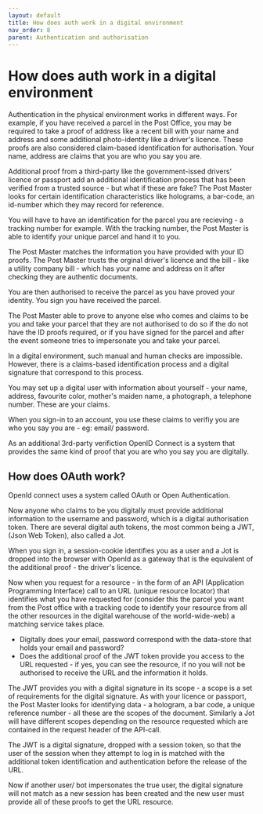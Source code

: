 ```yaml
---
layout: default
title: How does auth work in a digital environment
nav_order: 8
parent: Authentication and authorisation
---
```


# How does auth work in a digital environment

Authentication in the physical environment works in different ways. For example, if you have received a parcel in the Post Office, you may be required to take a proof of address like a recent bill with your name and address and some additional photo-identity like a driver's licence. These proofs are also considered claim-based identification for authorisation. Your name, address are claims that you are who you say you are.

Additional proof from a third-party like the government-issed drivers' licence or passport add an additional identification process that has been verified from a trusted source - but what if these are fake? The Post Master looks for certain identification characteristics like holograms, a bar-code, an id-number which they may record for reference.

You will have to have an identification for the parcel you are recieving - a tracking number for example. With the tracking number, the Post Master is able to identify your unique parcel and hand it to you.

The Post Master matches the information you have provided with your ID proofs. The Post Master trusts the orginal driver's licence and the bill - like a utility company bill - which has your name and address on it after checking they are authentic documents.

You are then authorised to receive the parcel as you have proved your identity. You sign you have received the parcel.

The Post Master able to prove to anyone else who comes and claims to be you and take your parcel that they are not authorised to do so if the do not have the ID proofs required, or if you have signed for the parcel and after the event someone tries to impersonate you and take your parcel.

In a digital environment, such manual and human checks are impossible. However, there is a claims-based identification process and a digital signature that correspond to this process.

You may set up a digital user with information about yourself - your name, address, favourite color, mother's maiden name, a photograph, a telephone number. These are your claims.

When you sign-in to an account, you use these claims to verifiy you are who you say you are - eg: email/ password.

As an additional 3rd-party verifiction OpenID Connect is a system that provides the same kind of proof that you are who you say you are digitally. 

## How does OAuth work?

OpenId connect uses a system called OAuth or Open Authentication.

Now anyone who claims to be you digitally must provide additional information to the username and password, which is a digital authorisation token. There are several digital auth tokens, the most common being a JWT, (Json Web Token), also called a Jot.

When you sign in, a session-cookie identifies you as a user and a Jot is dropped into the browser with OpenId as a gateway that is the equivalent of the additional proof - the driver's licence.

Now when you request for a resource - in the form of an API (Application Programming Interface) call to an URL (unique resource locator) that identifies what you have requested for (consider this the parcel you want from the Post office with a tracking code to identify your resource from all the other resources in the digital warehouse of the world-wide-web) a matching service takes place.

- Digitally does your email, password correspond with the data-store that holds your email and password?
- Does the additional proof of the JWT token provide you access to the URL requested - if yes, you can see the resource, if no you will not be authorised to receive the URL and the information it holds.

The JWT provides you with a digital signature in its scope - a scope is a set of requirements for the digital signature. As with your licence or passport, the Post Master looks for identifying data - a hologram, a bar code, a unique reference number - all these are the scopes of the document. Similarly a Jot will have different scopes depending on the resource requested which are contained in the request header of the API-call.

The JWT is a digital signature, dropped with a session token, so that the user of the session when they attempt to log in is matched with the additional token identification and authentication before the release of the URL.

Now if another user/ bot impersonates the true user, the digital signature will not match as a new session has been created and the new user must provide all of these proofs to get the URL resource.

